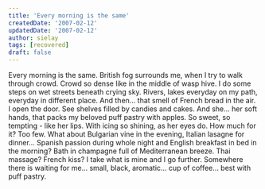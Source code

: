 ```yaml
---
title: 'Every morning is the same'
createdDate: '2007-02-12'
updatedDate: '2007-02-12'
author: sielay
tags: [recovered]
draft: false
---
```


Every morning is the same. British fog surrounds me, when I try to walk through crowd. Crowd so dense like in the middle of wasp hive. I do some steps on wet streets beneath crying sky. Rivers, lakes everyday on my path, everyday in different place. And then… that smell of French bread in the air. I open the door. See shelves filled by candies and cakes. And she… her soft hands, that packs my beloved puff pastry with apples. So sweet, so tempting - like her lips. With icing so shining, as her eyes do. How much for it? Too few. What about Bulgarian vine in the evening, Italian lasagne for dinner… Spanish passion during whole night and English breakfast in bed in the morning? Bath in champagne full of Mediterranean breeze. Thai massage? French kiss? I take what is mine and I go further. Somewhere there is waiting for me… small, black, aromatic… cup of coffee… best with puff pastry.
